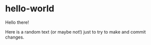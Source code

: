 # hello-world

Hello  there!

Here is a random text (or maybe not!) just to try to make and commit changes. 
